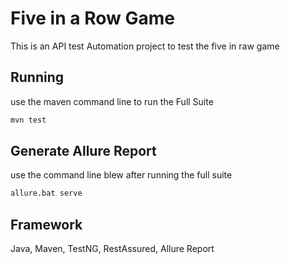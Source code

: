 # Five in a Row Game

This is an API test Automation project to test the five in raw game

## Running 

use the maven command line to run the Full Suite 

```bash
mvn test
```

## Generate Allure Report
use the command line blew after running the full suite
```bash
allure.bat serve
```
## Framework
Java, Maven, TestNG, RestAssured, Allure Report
